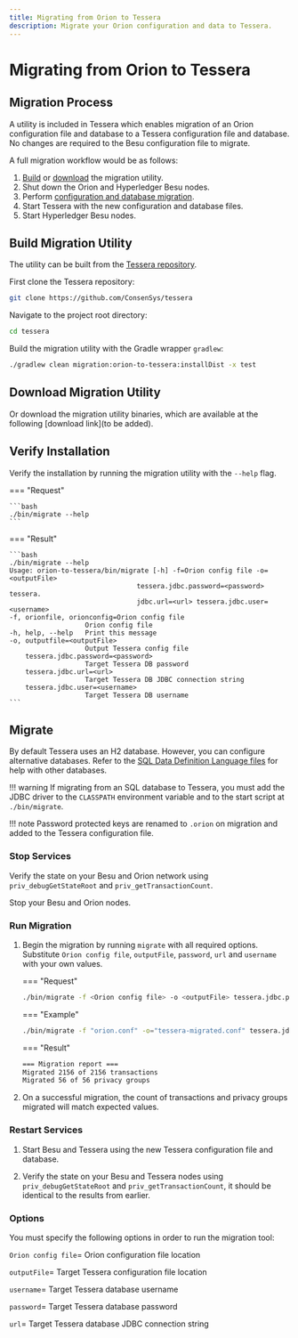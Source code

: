 ```yaml
---
title: Migrating from Orion to Tessera
description: Migrate your Orion configuration and data to Tessera.
---
```


# Migrating from Orion to Tessera

## Migration Process

A utility is included in Tessera which enables migration of an Orion configuration
file and database to a Tessera configuration file and database. No changes are required to the Besu configuration file to migrate.

A full migration workflow would be as follows:

1. [Build](#build-migration-utility) or [download](#download-migration-utility) the migration utility.
1. Shut down the Orion and Hyperledger Besu nodes.
1. Perform [configuration and database migration](#migrate).
1. Start Tessera with the new configuration and database files.
1. Start Hyperledger Besu nodes.

## Build Migration Utility

The utility can be built from the [Tessera repository](https://github.com/ConsenSys/tessera/).

First clone the Tessera repository:

```bash
git clone https://github.com/ConsenSys/tessera
```

Navigate to the project root directory:

```bash
cd tessera
```

Build the migration utility with the Gradle wrapper `gradlew`:

```bash
./gradlew clean migration:orion-to-tessera:installDist -x test
```

## Download Migration Utility

Or download the migration utility binaries, which are available at the following [download link](to be added).

## Verify Installation

Verify the installation by running the migration utility with the `--help` flag.

=== "Request"

    ```bash
    ./bin/migrate --help
    ```

=== "Result"

    ```bash
    ./bin/migrate --help
    Usage: orion-to-tessera/bin/migrate [-h] -f=Orion config file -o=<outputFile>
                                    tessera.jdbc.password=<password> tessera.
                                    jdbc.url=<url> tessera.jdbc.user=<username>
    -f, orionfile, orionconfig=Orion config file
                       Orion config file
    -h, help, --help   Print this message
    -o, outputfile=<outputFile>
                       Output Tessera config file
        tessera.jdbc.password=<password>
                       Target Tessera DB password
        tessera.jdbc.url=<url>
                       Target Tessera DB JDBC connection string
        tessera.jdbc.user=<username>
                       Target Tessera DB username
    ```

## Migrate

By default Tessera uses an H2 database. However, you can configure alternative databases.
Refer to the [SQL Data Definition Language files](https://github.com/consensys/tessera/tree/master/ddls/create-table)
for help with other databases.

!!! warning
    If migrating from an SQL database to Tessera, you must add the JDBC driver
    to the `CLASSPATH` environment variable and to the start script at `./bin/migrate`.

!!! note
    Password protected keys are renamed to `.orion` on migration and added to the Tessera configuration file.

### Stop Services

Verify the state on your Besu and Orion network using `priv_debugGetStateRoot` and `priv_getTransactionCount`.

Stop your Besu and Orion nodes.

### Run Migration

1. Begin the migration by running `migrate` with all required options.
Substitute `Orion config file`, `outputFile`, `password`, `url` and `username` with your own values.

    === "Request"

    ```bash
    ./bin/migrate -f <Orion config file> -o <outputFile> tessera.jdbc.password <password> tessera.jdbc.url <url> tessera.jdbc.user <username>
    ```

    === "Example"

    ```bash
    ./bin/migrate -f "orion.conf" -o="tessera-migrated.conf" tessera.jdbc.password "My Secret Pass" tessera.jdbc.url "jdbc:h2:tessera1" tessera.jdbc.user "user1"
    ```

    === "Result"

    ```bash
    === Migration report ===
    Migrated 2156 of 2156 transactions
    Migrated 56 of 56 privacy groups
    ```

1. On a successful migration, the count of transactions and privacy groups migrated will match expected values.

### Restart Services

1. Start Besu and Tessera using the new Tessera configuration file and database.

1. Verify the state on your Besu and Tessera nodes using `priv_debugGetStateRoot` and `priv_getTransactionCount`, it should be identical to the results from earlier.

### Options

You must specify the following options in order to run the migration tool:

`Orion config file`= Orion configuration file location

`outputFile`= Target Tessera configuration file location

`username`= Target Tessera database username

`password`= Target Tessera database password

`url`= Target Tessera database JDBC connection string
